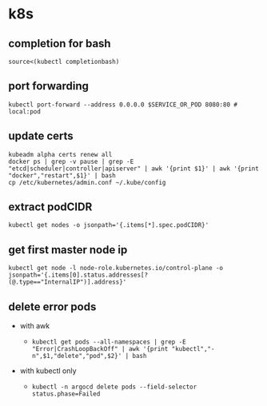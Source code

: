 # k8s

## completion for bash

```shell
source<(kubectl completionbash)
```

## port forwarding

```shell
kubectl port-forward --address 0.0.0.0 $SERVICE_OR_POD 8080:80 # local:pod
```

## update certs

```shell
kubeadm alpha certs renew all
docker ps | grep -v pause | grep -E "etcd|scheduler|controller|apiserver" | awk '{print $1}' | awk '{print "docker","restart",$1}' | bash
cp /etc/kubernetes/admin.conf ~/.kube/config
```

## extract podCIDR
```shell
kubectl get nodes -o jsonpath='{.items[*].spec.podCIDR}'
```

## get first master node ip
```shell
kubectl get node -l node-role.kubernetes.io/control-plane -o jsonpath='{.items[0].status.addresses[?(@.type=="InternalIP")].address}'
```

## delete error pods

* with awk
    + ```shell
      kubectl get pods --all-namespaces | grep -E "Error|CrashLoopBackOff" | awk '{print "kubectl","-n",$1,"delete","pod",$2}' | bash
      ```
* with kubectl only
    + ```shell
      kubectl -n argocd delete pods --field-selector status.phase=Failed
      ```
